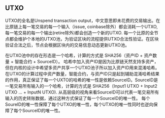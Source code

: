 ## UTXO

UTXO的全名是Unspend transaction output，中文意思即未花费的交易输出。在比原链上每一笔交易的每一个输入（issue, coinbase除外）都会消耗一个UTXO, 每一笔交易的每一个输出(retire除外)都会创造一个新的UTXO. 每一个比原的全节点都会维护个本地的UTXO池，为验证区块的流程提供UTXO合法性验证。在区块验证合法之后，节点会根据区块内的交易信息动态更新UTXO池。

在UTXO池中的存在形态是一个哈希，计算的方式是 SHA256（资产ID + 资产数量 + 智能合约 + SourceID）。 哈希中加入资产ID是因为比原链天然支持多资产，但在内核的设计中希望多资产共享一个UTXO池子所以加入资产ID用来混淆哈希。在UTXO的计算过程中资产数量，智能合约，与资产ID只是起到辅助混淆哈希结果的作用，真正保证了每一个UXTO的哈希的唯一性是依赖SourceID。SourceID是一笔交易所有输入的一个哈希，计算的方式是 SHA256（Input1 UTXO + Input2 UTXO ... + InputN UTXO). 从高层级的视角来看SourceID可以代表一笔交易所有输入的历史转账数据，通过这种方式保证了每一个SourceID的唯一性。 每个SoureID的唯一性保障了每个UTXO的唯一性，每个UTXO的唯一性同时也逆向保障了每个SourceID的唯一性。
